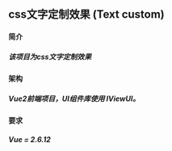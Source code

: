 ## css文字定制效果 (Text custom)

#### 简介

##### 该项目为css文字定制效果

#### 架构

##### **Vue2**前端项目，UI组件库使用 **IViewUI**。

#### 要求

##### Vue = 2.6.12
